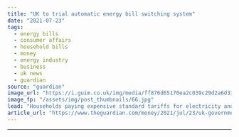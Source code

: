 ```yaml
---
title: "UK to trial automatic energy bill switching system"
date: "2021-07-23"
tags: 
  - energy bills
  - consumer affairs
  - household bills
  - money
  - energy industry
  - business
  - uk news
  - guardian
source: "guardian"
image_url: "https://i.guim.co.uk/img/media/ff876d65170ea2c039c29d2a6d333b01a9daf981/0_154_3500_2101/master/3500.jpg?width=460&quality=85&auto=format&fit=max&s=00fc742855b18149b83eed45403f9851"
image_fp: "/assets/img/post_thumbnails/66.jpg"
lead: "Households paying expensive standard tariffs for electricity and gas will be moved to cheaper deals, UK government saysHouseholds paying expensive standard tariffs for gas and electricity are to be automatically moved on to a cheaper deal as the gove..."
article_url: "https://www.theguardian.com/money/2021/jul/23/uk-government-to-trial-automatic-energy-bill-switching-system"
---
```


---
